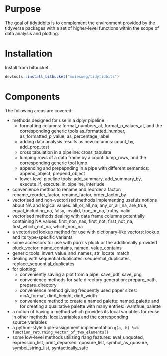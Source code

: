 # Purpose

The goal of tidytidbits is to complement the environment provided by the tidyverse packages with a set of higher-level
functions within the scope of data analysis and plotting.

# Installation

Install from bitbucket:
```r
devtools::install_bitbucket("mwiesweg/tidytidbits")
```

# Components

The following areas are covered:

* methods designed for use in a dplyr pipeline
    * formatting columns: format_numbers_at, format_p_values_at,  and the corresponding generic tools as_formatted_number, as_formatted_p_value, as_percentage_label
    * adding data analysis results as new columns: count_by, add_prop_test
    * cross tabulation in a pipeline: cross_tabulate
    * lumping rows of a data frame by a count: lump_rows, and the corresponding generic tool lump
    * appending and prepepnding in a pipe with different semantics: append_object, prepend_object
    * lower-level pipeline tools: add_summary, add_summary_by, execute_if, execute_in_pipeline, interlude
* convenience methos to rename and reorder a factor: rename_reorder_factor, rename_factor, order_factor_by
* vectorised and non-vectorised methods implementing usefuls notions about NA and logical values: all_or_all_na, any_or_all_na, are_true, equal_including_na, falsy, invalid, true_or_na, truthy, valid
* vectorised methods dealing with data frame columns potentially containing NA values: first_non_nas, first_not, first_not_na, first_which_not_na, which_non_na
* a vectorised lookup method for use with dictionary-like vectors: lookup and its type-specific variants
* some accessors for use with purrr's pluck or the additionally provided pluck_vector: name_contains, named, value_contains
* generic tools: invert_value_and_names, str_locate_match
* dealing with sequential duplicates: sequential_duplicates, replace_sequential_duplicates
* for plotting:
    * conveniently saving a plot from a pipe: save_pdf, save_png
    * convenience methods for safe directory generation: prepare_path, prepare_directory
    * convenience method giving frequently used paper sizes: dinA_format, dinA_height, dinA_width
    * convenience method to create a named palette: named_palette and for creating a qualitative palette with many entries: iwanthue_palette
* a notion of having a method which provides its local variables for reuse in other methods: local_variables and the corresponding source_variables
* a python-style tuple-assignment implementation `g(a, b) %=% function_returning_vector_of_two_elements()`
* some low-level methods utilizing rlang features: eval_unquoted, expression_list, print_deparsed, quosure_list, symbol_as_quosure, symbol_string_list, syntactically_safe

